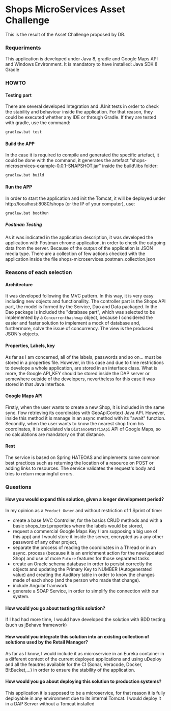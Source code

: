 # Shops MicroServices Asset Challenge

This is the result of the Asset Challenge proposed by DB.
 
### Requeriments
This application is developed under Java 8, gradle and Google Maps API and Windows Environment.
It is mandatory to have installed:
Java SDK 8
Gradle

### HOWTO

#### Testing part
There are several developed Integration and JUnit tests in order to check the stability and behaviour inside the application. 
For that reason, they could be executed whether any IDE or through Gradle. 
If they are tested with gradle, use the command:
```sh
gradlew.bat test
```
#### Build the APP
In the case it is required to compile and generated the specific artefact, it could be done with the command, it generates the artefact "shops-microservices-example-0.0.1-SNAPSHOT.jar" inside the build\libs folder:
```sh
gradlew.bat build
```
#### Run the APP
In order to start the application and init the Tomcat, it will be deployed under http://localhost:8080/shops (or the IP of your computer), use:
```sh
gradlew.bat bootRun 
```

##### Postman Testing
As it was indicated in the application description, it was developed the application with Postman chrome application, in order to check the outgoing data from the server. Because of the output of the application is JSON media type.
There are a collection of few actions checked with the application inside the file shops-microservices.postman_collection.json


### Reasons of each selection

#### Architecture
It was developed following the MVC pattern. In this way, it is very easy including new objects and functionallity. The controller part is the Shops API part, the model is formed by the Service, Dao and Data packaged. In the Dao package is included the "database part", which was selected to be implemented by a `Concurrenthashmap` object, because I considered the easier and faster solution to implement a mock of database and, furthermore, solve the issue of concurrency. The view is the produced JSON's objects.

#### Properties, Labels, key
As far as I am concerned, all of the labels, passwords and so on... must be stored in a properties file. However, in this case and due to time restrictions to develope a whole application, are stored in an interface class. What is more, the Google API_KEY should be stored inside the DAP server or somewhere outside of the developers, nevertheless for this case it was stored in that Java interface.

#### Google Maps API

Firstly, when the user wants to create a new Shop, it is included in the same sync. flow retrieving its coordinates with GeoApiContext Java API. However, inside this method it is manage in an async method with its "await" function.
Secondly, when the user wants to know the nearest shop from his coordinates, it is calculated via `DistanceMatrixApi` API of Google Maps, so no calculations are mandatory on that distance.
 
#### Rest

The service is based on Spring HATEOAS and implements some common best practices such as returning the location of a resource on POST
or adding links to resources.
The service validates the request's body and tries to return meaningful errors.

### Questions

#### How you would expand this solution, given a longer development period? 
In my opinion as a `Product Owner` and without restriction of 1 Sprint of time:
+ create a base MVC Controller, for the basics CRUD methods and with a basic shops_text.properties where the labels would be stored,
+ request a commercial Google Maps Key (I am supposing a big use of this app) and I would store it inside the server, encrypted as a any other password of any other project,
+ separate the process of reading the coordinates in a Thread or in an async. process (because it is an enrichment action for the new/updated Shop) and use of more `Future` features for those separated tasks.
+ create an Oracle schema database in order to persist correctly the objects and updating the Primary Key to NUMBER (Autogenerated value) and creating the Auditory table in order to know the changes made of each shop (and the person who made that change).
+ include Angular framwork
+ generate a SOAP Service, in order to simplify the connection with our system.

#### How would you go about testing this solution? 
If I had had more time, I would have developed the solution with BDD testing (such us jBehave framework)

#### How would you integrate this solution into an existing collection of solutions used by the Retail Manager? 
As far as I know, I would include it as microservice in an Eureka container in a different context of the current deployed applications and using uDeploy and all the feautres available for the CI (Sonar, Veracode, Docker, BitBucket,...) in order to ensure the stability of the application. 

#### How would you go about deploying this solution to production systems?
This application it is supposed to be a microservice, for that reason it is fully deployable in any environment due to its internal Tomcat. I would deploy it in a DAP Server without a Tomcat installed